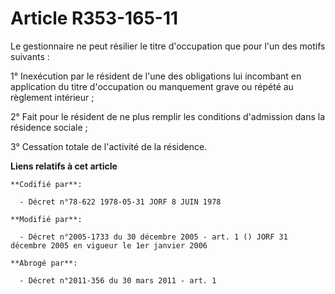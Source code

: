 # Article R353-165-11

Le gestionnaire ne peut résilier le titre d'occupation que pour l'un des motifs suivants :

1° Inexécution par le résident de l'une des obligations lui incombant en application du titre d'occupation ou manquement
grave ou répété au règlement intérieur ;

2° Fait pour le résident de ne plus remplir les conditions d'admission dans la résidence sociale ;

3° Cessation totale de l'activité de la résidence.

**Liens relatifs à cet article**

	**Codifié par**:

	  - Décret n°78-622 1978-05-31 JORF 8 JUIN 1978

	**Modifié par**:

	  - Décret n°2005-1733 du 30 décembre 2005 - art. 1 () JORF 31 décembre 2005 en vigueur le 1er janvier 2006

	**Abrogé par**:

	  - Décret n°2011-356 du 30 mars 2011 - art. 1
